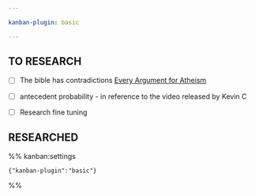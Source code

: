 ```yaml
---

kanban-plugin: basic

---
```


## TO RESEARCH

- [ ] The bible has contradictions [Every Argument for Atheism](https://www.youtube.com/watch?v=emn-iSm1oHc&t=939s&ab_channel=AlexO%27Connor)
- [ ] antecedent probability - in reference to the video released by Kevin C
- [ ] Research fine tuning


## RESEARCHED





%% kanban:settings
```
{"kanban-plugin":"basic"}
```
%%